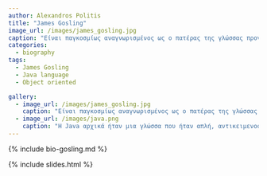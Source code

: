 ```yaml
---
author: Alexandros Politis
title: "James Gosling"
image_url: /images/james_gosling.jpg
caption: "Είναι παγκοσμίως αναγνωρισμένος ως ο πατέρας της γλώσσας προγραμματισμού Java. H γλώσσα αυτή είναι μια καινοτόμος γλώσσα, αρχικά απλή, αντικειμενοστραφής και οικεία και, ταυτόχρονα, στιβαρή, ασφαλής και αποσπασμένη από οποιαδήποτε αρχιτεκτονική υλικού. Δούλεψε σε διάφορα project και εργάσθηκε για την Oracle μέχρι το 2010. Το 2011 εργάσθηκε για την Google. "
categories:
  - biography
tags:
  - James Gosling
  - Java language
  - Object oriented

gallery:
  - image_url: /images/james_gosling.jpg
    caption: "Είναι παγκοσμίως αναγνωρισμένος ως ο πατέρας της γλώσσας προγραμματισμού Java. H γλώσσα αυτή είναι μια καινοτόμος γλώσσα, αρχικά απλή, αντικειμενοστραφής και οικεία και, ταυτόχρονα, στιβαρή, ασφαλής και αποσπασμένη από οποιαδήποτε αρχιτεκτονική υλικού. Δούλεψε σε διάφορα project και εργάσθηκε για την Oracle μέχρι το 2010. Το 2011 εργάσθηκε για την Google. "
  - image_url: /images/java.png
    caption: "Η Java αρχικά ήταν μια γλώσσα που ήταν απλή, αντικειμενοστραφής και οικεία και, ταυτόχρονα, στιβαρή, ασφαλής και αποσπασμένη από οποιαδήποτε αρχιτεκτονική υλικού. Αρχικά το έργο ονομαζόταν “Oak” και μετονομάστηκε τελικά σε Java,όνομα που οφείλεται στη μεγάλη ποσότητα καφέ Java, που οι προγραμματιστές και οι επιστήμονες υπολογιστών της Sun Microsystems συνήθιζαν να καταναλώνουν"
---
```


{% include bio-gosling.md %}

{% include slides.html  %}
